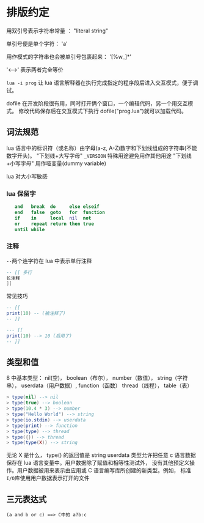 # 排版约定

用双引号表示字符串常量 ： "literal string"

单引号便是单个字符： 'a'

用作模式的字符串也会被单引号包裹起来： '[%w_]\*'

'<-->' 表示两者完全等价

`lua -i prog` 让 lua 语言解释器在执行完成指定的程序段后进入交互模式，便于调试。

dofile 在开发阶段很有用，同时打开俩个窗口，一个编辑代码，另一个用交互模式。
修改代码保存后在交互模式下执行 dofile("prog.lua")就可以加载代码。

## 词法规范

lua 语言中的标识符（或名称）由字母(a-z, A-Z)数字和下划线组成的字符串(不能数字开头)。
"下划线+大写字母" `_VERSION` 特殊用途避免用作其他用途
"下划线+小写字母" 用作哑变量(dummy variable)

lua 对大小写敏感

### lua 保留字

```lua
   and   break  do     else elseif
   end   false  goto   for  function
   if    in     local  nil  not
   or    repeat return then true
   until while
```

### 注释

`--`两个连字符在 lua 中表示单行注释

```lua
-- [[ 多行
长注释
]]
```

常见技巧

```lua
-- [[
print(10) -- (被注释了)
-- ]]
```

```lua
--- [[
print(10) --> 10 (启用了)
-- ]]
```

## 类型和值

8 中基本类型：
nil(空)， boolean（布尔）， number（数值）， string（字符串），
userdata（用户数据）, function（函数） thread（线程）， table（表）

```lua
> type(nil) --> nil
> type(true) --> boolean
> type(10.4 * 3) --> number
> type("Hello World") --> string
> type(io.stdin) --> userdata
> type(print) --> function
> type(type) --> thread
> type({}) --> thread
> type(type(X)) --> string
```

无论 X 是什么， type() 的返回值是 string
userdata 类型允许把任意 c 语言数据保存在 lua 语言变量中。用户数据除了赋值和相等性测试外，
没有其他预定义操作。用户数据被用来表示由应用或 C 语言编写库所创建的新类型。例如，
标准`I/O`库使用用户数据表示打开的文件

## 三元表达式

`(a and b or c) ==> C中的 a?b:c`
